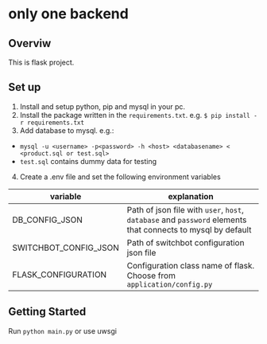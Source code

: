 # only one backend
## Overviw
This is flask project.

## Set up
1. Install and setup python, pip and mysql in your pc.
2. Install the package written in the `requirements.txt`. e.g. `$ pip install -r requirements.txt`
3. Add database to mysql. e.g.:
  - `mysql -u <username> -p<password> -h <host> <databasename> < <product.sql or test.sql>`
  - `test.sql` contains dummy data for testing
4. Create a .env file and set the following environment variables

| variable | explanation |
| --- | --- |
| DB\_CONFIG\_JSON | Path of json file with `user`, `host`, `database` and `password` elements that connects to mysql by default |
| SWITCHBOT\_CONFIG\_JSON | Path of switchbot configuration json file |
| FLASK\_CONFIGURATION | Configuration class name of flask. Choose from `application/config.py` |

## Getting Started
Run `python main.py` or use uwsgi
